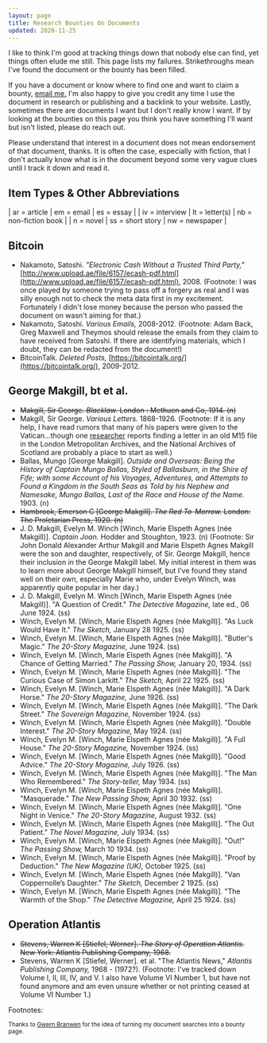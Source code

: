 ```yaml
---
layout: page
title: Research Bounties On Documents
updated: 2020-11-25
---
```


I like to think I'm good at tracking things down that nobody else can find, yet things often elude me still. This page lists my failures. Strikethroughs mean I've found the document or the bounty has been filled.

If you have a document or know where to find one and want to claim a bounty, [email me.](/contact) I'm also happy to give you credit any time I use the document in research or publishing and a backlink to your website. Lastly, sometimes there are documents I want but I don't really know I want. If by looking at the bounties on this page you think you have something I'll want but isn't listed, please do reach out.

Please understand that interest in a document does not mean endorsement of that document, thanks. It is often the case, especially with fiction, that I don't actually know what is in the document beyond some very vague clues until I track it down and read it.

## Item Types & Other Abbreviations

| ar = article |  em = email | es = essay |
| iv = interview |   lt = letter(s)  |   nb = non-fiction book |
| n = novel | ss = short story | nw = newspaper |

## Bitcoin

- Nakamoto, Satoshi. *"Electronic Cash Without a Trusted Third Party,"* [http://www.upload.ae/file/6157/ecash-pdf.html](http://www.upload.ae/file/6157/ecash-pdf.html), 2008.  <span class="footnote"><span class="fnHide"> (Footnote: </span>I was once played by someone trying to pass off a forgery as real and I was silly enough not to check the meta data first in my excitement. Fortunately I didn't lose money because the person who passed the document on wasn't aiming for that.<span class="fnHide">)</span></span> 
- Nakamoto, Satoshi. *Various Emails,* 2008-2012.  <span class="footnote"><span class="fnHide"> (Footnote: </span>Adam Back, Greg Maxwell and Theymos should release the emails from they claim to have received from Satoshi. If there are identifying materials, which I doubt, they can be redacted from the document!<span class="fnHide">)</span></span> 
- BitcoinTalk. *Deleted Posts,* [https://bitcointalk.org/](https://bitcointalk.org/), 2009-2012.

## George Makgill, bt et al.

- ~~Makgill, Sir George. *Blacklaw.* London : Methuen and Co, 1914. (n)~~ 
- Makgill, Sir George. *Various Letters.* 1868-1926. <span class="footnote"><span class="fnHide"> (Footnote: </span>If it is any help, I have read rumors that many of his papers were given to the Vatican...though one <a href="http://answers.google.com/answers/threadview/id/771994.html">researcher</a> reports finding a letter in an old M15 file in the London Metropolitan Archives, and the National Archives of Scotland are probably a place to start as well.<span class="fnHide">)</span></span>
- Ballas, Mungo [George Makgill]. *Outside and Overseas: Being the History of Captain Mungo Ballas, Styled of Ballasburn, in the Shire of Fife; with some Account of his Voyages, Adventures, and Attempts to Found a Kingdom in the South Seas as Told by his Nephew and Namesake, Mungo Ballas, Last of the Race and House of the Name.* 1903. (n)
- ~~Hambrook, Emerson C [George Makgill]. *The Red To-Morrow.* London: The Proletarian Press, 1920. (n)~~
- J. D. Makgill, Evelyn M. Winch [Winch, Marie Elspeth Agnes (née Makgill)]. *Captain Joan.* Hodder and Stoughton, 1923. (n)<span class="footnote"><span class="fnHide"> (Footnote: </span>Sir John Donald Alexander Arthur Makgill and Marie Elspeth Agnes Makgill were the son and daughter, respectively, of Sir. George Makgill, hence their inclusion in the George Makgill label. My initial interest in them was to learn more about George Makgill himself, but I've found they stand well on their own, especially Marie who, under Evelyn Winch, was apparently quite popular in her day.<span class="fnHide">)</span></span>
- J. D. Makgill, Evelyn M. Winch [Winch, Marie Elspeth Agnes (née Makgill)]. "A Question of Credit." *The Detective Magazine,* late ed., 06 June 1924. (ss)
- Winch, Evelyn M. [Winch, Marie Elspeth Agnes (née Makgill)]. "As Luck Would Have It." *The Sketch,* January 28 1925. (ss)
- Winch, Evelyn M. [Winch, Marie Elspeth Agnes (née Makgill)]. "Butler's Magic." *The 20-Story Magazine,* June 1924. (ss)
- Winch, Evelyn M. [Winch, Marie Elspeth Agnes (née Makgill)]. "A Chance of Getting Married." *The Passing Show,* January 20, 1934. (ss)
- Winch, Evelyn M. [Winch, Marie Elspeth Agnes (née Makgill)]. "The Curious Case of Simon Larkitt." *The Sketch,* April 22 1925. (ss)
- Winch, Evelyn M. [Winch, Marie Elspeth Agnes (née Makgill)]. "A Dark Horse." *The 20-Story Magazine,* June 1926. (ss)
- Winch, Evelyn M. [Winch, Marie Elspeth Agnes (née Makgill)]. "The Dark Street." *The Sovereign Magazine,* November 1924. (ss)
- Winch, Evelyn M. [Winch, Marie Elspeth Agnes (née Makgill)]. "Double Interest." *The 20-Story Magazine,* May 1924. (ss)
- Winch, Evelyn M. [Winch, Marie Elspeth Agnes (née Makgill)]. "A Full House." *The 20-Story Magazine,* November 1924. (ss)
- Winch, Evelyn M. [Winch, Marie Elspeth Agnes (née Makgill)]. "Good Advice." *The 20-Story Magazine,* July 1926. (ss)
- Winch, Evelyn M. [Winch, Marie Elspeth Agnes (née Makgill)]. "The Man Who Remembered." *The Story-teller,* May 1934. (ss)
- Winch, Evelyn M. [Winch, Marie Elspeth Agnes (née Makgill)]. "Masquerade." *The New Passing Show,* April 30 1932. (ss)
- Winch, Evelyn M. [Winch, Marie Elspeth Agnes (née Makgill)]. "One Night in Venice." *The 20-Story Magazine,* August 1932. (ss)
- Winch, Evelyn M. [Winch, Marie Elspeth Agnes (née Makgill)]. "The Out Patient." *The Novel Magazine,* July 1934. (ss)
- Winch, Evelyn M. [Winch, Marie Elspeth Agnes (née Makgill)]. "Out!" *The Passing Show,* March 10 1934. (ss)
- Winch, Evelyn M. [Winch, Marie Elspeth Agnes (née Makgill)]. "Proof by Deduction." *The New Magazine (UK),* October 1925. (ss)
- Winch, Evelyn M. [Winch, Marie Elspeth Agnes (née Makgill)]. "Van Coppernolle’s Daughter." *The Sketch,* December 2 1925. (ss)
- Winch, Evelyn M. [Winch, Marie Elspeth Agnes (née Makgill)]. "The Warmth of the Shop." *The Detective Magazine,* April 25 1924. (ss)

## Operation Atlantis

- ~~Stevens, Warren K [Stiefel, Werner]. *The Story of Operation Atlantis.* New York: Atlantis Publishing Company, 1968.~~ 
- Stevens, Warren K [Stiefel, Werner]. et al. "The Atlantis News," *Atlantis Publishing Company,* 1968 - (1972?).  <span class="footnote"><span class="fnHide"> (Footnote: </span>I've tracked down Volume I, II, III, IV, and V. I also have Volume VI Number 1, but have not found anymore and am even unsure whether or not printing ceased at Volume VI Number 1.<span class="fnHide">)</span></span> 

<div id = "Footnotes" class="footnotes"><p class="invis">Footnotes:</p></div>

<small>Thanks to <a href="https://www.gwern.net/Fulltext">Gwern Branwen</a> for the idea of turning my document searches into a bounty page.</small>

